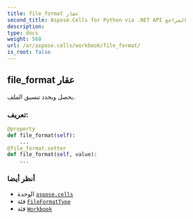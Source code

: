 ```yaml
---
title: file_format عقار
second_title: Aspose.Cells for Python via .NET API المراجع
description:
type: docs
weight: 560
url: /ar/aspose.cells/workbook/file_format/
is_root: false
---
```

##  file_format عقار

يحصل ويحدد تنسيق الملف.
###  تعريف:
```python
@property
def file_format(self):
    ...
@file_format.setter
def file_format(self, value):
    ...
```

###  أنظر أيضا
* الوحدة [`aspose.cells`](../../)
* فئة [`FileFormatType`](/cells/python-net/ar/aspose.cells/fileformattype)
* فئة [`Workbook`](/cells/python-net/ar/aspose.cells/workbook)
